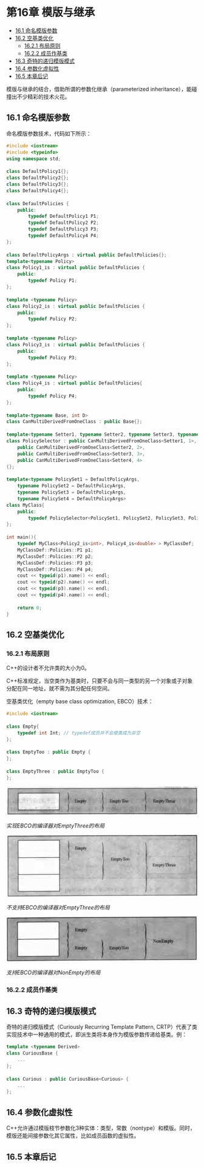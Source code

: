 # 第16章 模版与继承


<!-- vim-markdown-toc GFM -->

* [16.1 命名模版参数](#161-命名模版参数)
* [16.2 空基类优化](#162-空基类优化)
    - [16.2.1 布局原则](#1621-布局原则)
    - [16.2.2 成员作基类](#1622-成员作基类)
* [16.3 奇特的递归模版模式](#163-奇特的递归模版模式)
* [16.4 参数化虚拟性](#164-参数化虚拟性)
* [16.5 本章后记](#165-本章后记)

<!-- vim-markdown-toc -->

模版与继承的结合，借助所谓的参数化继承（parameterized inheritance），能碰撞出不少精彩的技术火花。

## 16.1 命名模版参数

命名模版参数技术，代码如下所示：

```c++
#include <iostream>
#include <typeinfo>
using namespace std;

class DefaultPolicy1{};
class DefaultPolicy2{};
class DefaultPolicy3{};
class DefaultPolicy4{};

class DefaultPolicies {
    public:
        typedef DefaultPolicy1 P1;
        typedef DefaultPolicy2 P2;
        typedef DefaultPolicy3 P3;
        typedef DefaultPolicy4 P4;
};

class DefaultPolicyArgs : virtual public DefaultPolicies{};
template<typename Policy>
class Policy1_is : virtual public DefaultPolicies {
    public:
        typedef Policy P1;
};

template <typename Policy>
class Policy2_is : virtual public DefaultPolicies {
    public:
        typedef Policy P2;
};

template <typename Policy>
class Policy3_is : virtual public DefaultPolicies {
    public:
        typedef Policy P3;
};

template <typename Policy>
class Policy4_is : virtual public DefaultPolicies{
    public:
        typedef Policy P4;
};

template<typename Base, int D>
class CanMultiDerivedFromOneClass : public Base{};

template<typename Setter1, typename Setter2, typename Setter3, typename Setter4>
class PolicySelector : public CanMultiDerivedFromOneClass<Setter1, 1>,
    public CanMultiDerivedFromOneClass<Setter2, 2>,
    public CanMultiDerivedFromOneClass<Setter3, 3>,
    public CanMultiDerivedFromOneClass<Setter4, 4>
{};

template<typename PolicySet1 = DefaultPolicyArgs,
    typename PolicySet2 = DefaultPolicyArgs,
    typename PolicySet3 = DefaultPolicyArgs,
    typename PolicySet4 = DefaultPolicyArgs>
class MyClass{
    public:
        typedef PolicySelector<PolicySet1, PolicySet2, PolicySet3, PolicySet4> Policies;
};

int main(){
    typedef MyClass<Policy2_is<int>, Policy4_is<double> > MyClassDef;
    MyClassDef::Policies::P1 p1;
    MyClassDef::Policies::P2 p2;
    MyClassDef::Policies::P3 p3;
    MyClassDef::Policies::P4 p4;
    cout << typeid(p1).name() << endl;
    cout << typeid(p2).name() << endl;
    cout << typeid(p3).name() << endl;
    cout << typeid(p4).name() << endl;

    return 0;
}
```



## 16.2 空基类优化

### 16.2.1 布局原则

C++的设计者不允许类的大小为0。

C++标准规定，当空类作为基类时，只要不会与同一类型的另一个对象或子对象分配在同一地址，就不需为其分配任何空间。

空基类优化（empty base class optimization, EBCO）技术：

```c++
#include <iostream>

class Empty{
    typedef int Int; // typedef成员并不会使类成为非空
};

class EmptyToo : public Empty {
};

class EmptyThree : public EmptyToo {
};
```

![16_2](res/16_2.png)

*实现EBCO的编译器对EmptyThree的布局*

![16_3](res/16_3.png)

*不支持EBCO的编译器对EmptyThree的布局*

![16_4](res/16_4.png)

*支持EBCO的编译器对NonEmpty的布局*

### 16.2.2 成员作基类



## 16.3 奇特的递归模版模式

奇特的递归模版模式（Curiously Recurring Template Pattern, CRTP）代表了类实现技术中一种通用的模式，即派生类将本身作为模版参数传递给基类。例：

```c++
template <typename Derived>
class CuriousBase {
    ...
};

class Curious : public CuriousBase<Curious> {
    ...
};
```



## 16.4 参数化虚拟性

C++允许通过模版枝节参数化3种实体：类型，常数（nontype）和模版。同时，模版还能间接参数化其它属性，比如成员函数的虚拟性。



## 16.5 本章后记



